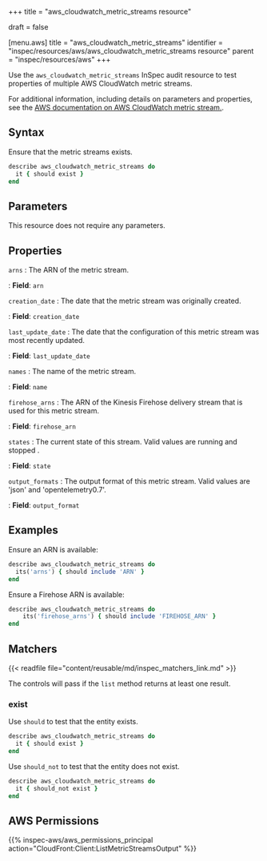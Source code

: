 +++
title = "aws_cloudwatch_metric_streams resource"

draft = false


[menu.aws]
title = "aws_cloudwatch_metric_streams"
identifier = "inspec/resources/aws/aws_cloudwatch_metric_streams resource"
parent = "inspec/resources/aws"
+++

Use the `aws_cloudwatch_metric_streams` InSpec audit resource to test properties of multiple AWS CloudWatch metric streams.

For additional information, including details on parameters and properties, see the [AWS documentation on AWS CloudWatch metric stream.](https://docs.aws.amazon.com/AWSCloudFormation/latest/UserGuide/aws-resource-cloudwatch-metricstream.html).

## Syntax

Ensure that the metric streams exists.

```ruby
describe aws_cloudwatch_metric_streams do
  it { should exist }
end
```

## Parameters

This resource does not require any parameters.

## Properties

`arns`
: The ARN of the metric stream.

: **Field**: `arn`

`creation_date`
: The date that the metric stream was originally created.

: **Field**: `creation_date`

`last_update_date`
: The date that the configuration of this metric stream was most recently updated.

: **Field**: `last_update_date`

`names`
: The name of the metric stream.

: **Field**: `name`

`firehose_arns`
: The ARN of the Kinesis Firehose delivery stream that is used for this metric stream.

: **Field**: `firehose_arn`

`states`
: The current state of this stream. Valid values are running and stopped .

: **Field**: `state`

`output_formats`
: The output format of this metric stream. Valid values are 'json' and 'opentelemetry0.7'.

: **Field**: `output_format`

## Examples

Ensure an ARN is available:

```ruby
describe aws_cloudwatch_metric_streams do
  its('arns') { should include 'ARN' }
end
```

Ensure a Firehose ARN is available:

```ruby
describe aws_cloudwatch_metric_streams do
    its('firehose_arns') { should include 'FIREHOSE_ARN' }
end
```

## Matchers

{{< readfile file="content/reusable/md/inspec_matchers_link.md" >}}

The controls will pass if the `list` method returns at least one result.

### exist

Use `should` to test that the entity exists.

```ruby
describe aws_cloudwatch_metric_streams do
  it { should exist }
end
```

Use `should_not` to test that the entity does not exist.

```ruby
describe aws_cloudwatch_metric_streams do
  it { should_not exist }
end
```

## AWS Permissions

{{% inspec-aws/aws_permissions_principal action="CloudFront:Client:ListMetricStreamsOutput" %}}
